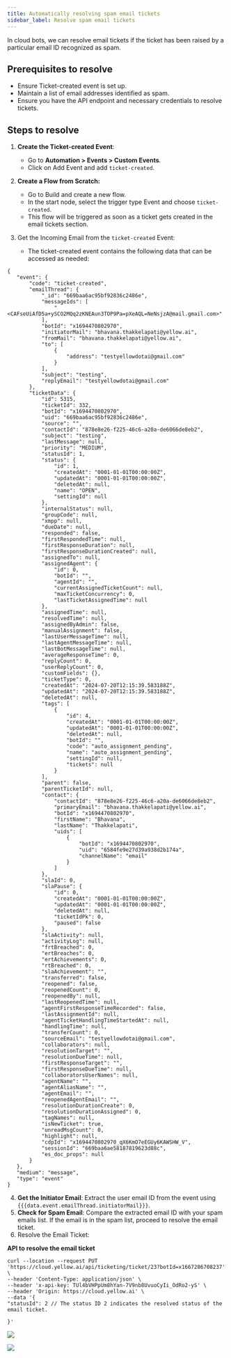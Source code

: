 ```yaml
---
title: Automatically resolving spam email tickets
sidebar_label: Resolve spam email tickets  
---
```


In cloud bots, we can resolve email tickets if the ticket has been raised by a particular email ID recognized as spam.

## Prerequisites to resolve

- Ensure Ticket-created event is set up.
- Maintain a list of email addresses identified as spam.
- Ensure you have the API endpoint and necessary credentials to resolve tickets.

## Steps to resolve

1. **Create the Ticket-created Event**:
    - Go to **Automation > Events > Custom Events**.
    - Click on Add Event and add `ticket-created`.

2. **Create a Flow from Scratch:**
    - Go to Build and create a new flow.
    - In the start node, select the trigger type Event and choose `ticket-created`.
    - This flow will be triggered as soon as a ticket gets created in the email tickets section.

3. Get the Incoming Email from the `ticket-created` Event:
    - The ticket-created event contains the following data that can be accessed as needed:

```
{
   "event": {
       "code": "ticket-created",
       "emailThread": {
           "_id": "669baa6ac95bf92836c2486e",
           "messageIds": [
               "<CAFseUiAfD5a+ySCO2MQq2zKNEAun3TOP9Pa=pXeAQL=NeNsjzA@mail.gmail.com>"
           ],
           "botId": "x1694470802970",
           "initiatorMail": "bhavana.thakkelapati@yellow.ai",
           "fromMail": "bhavana.thakkelapati@yellow.ai",
           "to": [
               {
                   "address": "testyellowdotai@gmail.com"
               }
           ],
           "subject": "testing",
           "replyEmail": "testyellowdotai@gmail.com"
       },
       "ticketData": {
           "id": 5315,
           "ticketId": 332,
           "botId": "x1694470802970",
           "uid": "669baa6ac95bf92836c2486e",
           "source": "",
           "contactId": "878e8e26-f225-46c6-a20a-de6066de8eb2",
           "subject": "testing",
           "lastMessage": null,
           "priority": "MEDIUM",
           "statusId": 1,
           "status": {
               "id": 1,
               "createdAt": "0001-01-01T00:00:00Z",
               "updatedAt": "0001-01-01T00:00:00Z",
               "deletedAt": null,
               "name": "OPEN",
               "settingId": null
           },
           "internalStatus": null,
           "groupCode": null,
           "xmpp": null,
           "dueDate": null,
           "responded": false,
           "firstRespondedTime": null,
           "firstResponseDuration": null,
           "firstResponseDurationCreated": null,
           "assignedTo": null,
           "assignedAgent": {
               "id": 0,
               "botId": "",
               "agentId": "",
               "currentAssignedTicketCount": null,
               "maxTicketConcurrency": 0,
               "lastTicketAssignedTime": null
           },
           "assignedTime": null,
           "resolvedTime": null,
           "assignedByAdmin": false,
           "manualAssignment": false,
           "lastUserMessageTime": null,
           "lastAgentMessageTime": null,
           "lastBotMessageTime": null,
           "averageResponseTime": 0,
           "replyCount": 0,
           "userReplyCount": 0,
           "customFields": {},
           "ticketType": 0,
           "createdAt": "2024-07-20T12:15:39.583188Z",
           "updatedAt": "2024-07-20T12:15:39.583188Z",
           "deletedAt": null,
           "tags": [
               {
                   "id": 4,
                   "createdAt": "0001-01-01T00:00:00Z",
                   "updatedAt": "0001-01-01T00:00:00Z",
                   "deletedAt": null,
                   "botId": "",
                   "code": "auto_assignment_pending",
                   "name": "auto_assignment_pending",
                   "settingId": null,
                   "tickets": null
               }
           ],
           "parent": false,
           "parentTicketId": null,
           "contact": {
               "contactId": "878e8e26-f225-46c6-a20a-de6066de8eb2",
               "primaryEmail": "bhavana.thakkelapati@yellow.ai",
               "botId": "x1694470802970",
               "firstName": "Bhavana",
               "lastName": "Thakkelapati",
               "uids": [
                   {
                       "botId": "x1694470802970",
                       "uid": "6584fe9e27d39a938d2b174a",
                       "channelName": "email"
                   }
               ]
           },
           "slaId": 0,
           "slaPause": {
               "id": 0,
               "createdAt": "0001-01-01T00:00:00Z",
               "updatedAt": "0001-01-01T00:00:00Z",
               "deletedAt": null,
               "ticketIdPk": 0,
               "paused": false
           },
           "slaActivity": null,
           "activityLog": null,
           "frtBreached": 0,
           "ertBreaches": 0,
           "ertAchievements": 0,
           "rtBreached": 0,
           "slaAchievement": "",
           "transferred": false,
           "reopened": false,
           "reopenedCount": 0,
           "reopenedBy": null,
           "lastReopenedTime": null,
           "agentFirstResponseTimeRecorded": false,
           "lastAssignmentId": null,
           "agentTicketHandlingTimeStartedAt": null,
           "handlingTime": null,
           "transferCount": 0,
           "sourceEmail": "testyellowdotai@gmail.com",
           "collaborators": null,
           "resolutionTarget": "",
           "resolutionDueTime": null,
           "firstResponseTarget": "",
           "firstResponseDueTime": null,
           "collaboratorsUserNames": null,
           "agentName": "",
           "agentAliasName": "",
           "agentEmail": "",
           "reopenedAgentEmail": "",
           "resolutionDurationCreate": 0,
           "resolutionDurationAssigned": 0,
           "tagNames": null,
           "isNewTicket": true,
           "unreadMsgCount": 0,
           "highlight": null,
           "cdpId": "x1694470802970_qX6KmO7eEGUy6KAWSHW_V",
           "sessionId": "669baa6ae58187819623d88c",
           "es_doc_props": null
       }
   },
   "medium": "message",
   "type": "event"
}

```

4. **Get the Initiator Email**: Extract the user email ID from the event using `{{{data.event.emailThread.initiatorMail}}}`.
5. **Check for Spam Email**: Compare the extracted email ID with your spam emails list. If the email is in the spam list, proceed to resolve the email ticket.
6. Resolve the Email Ticket:

**API to resolve the email ticket**

```
curl --location --request PUT 'https://cloud.yellow.ai/api/ticketing/ticket/23?botId=x1667286708237' \
--header 'Content-Type: application/json' \
--header 'x-api-key: TUl4bVHPpUm8hYan-7V9nb8UvuoCyIi_OdRo2-yS' \
--header 'Origin: https://cloud.yellow.ai' \
--data '{
"statusId": 2 // The status ID 2 indicates the resolved status of the email ticket.

}'

```




**![](https://lh7-us.googleusercontent.com/docsz/AD_4nXceqPxxwliSeret0VTRZXhocdRn-OELf2_xkJycOWrN5uXyUwvJg_oTukJv7NgMqS5sg3v_tTkPHrgKBUAFko4126UR0zb29miGX_PRSWPJ78O36NAqAJLzbxBmB-rGsI2Zu9WXzoVpUaHKHyRYMNhbM6o2?key=74k5vsRH0KrNI5DXkdXVKg)**

**![](https://lh7-us.googleusercontent.com/docsz/AD_4nXdeMQ0tLiIUZ9x1IpyoelvK7pVUuqttV7YcwlB3bPq7ge6Sareo1HJFd2nxh_vj4jple3OKsp4DxvmvXwquA5M-LaZw007-2E9f5yiSURv4Iw_QOHKzWfH2FLlRrgAkvXoK1J0SH-UR55Cs5H0JfkCpfn07?key=74k5vsRH0KrNI5DXkdXVKg)**